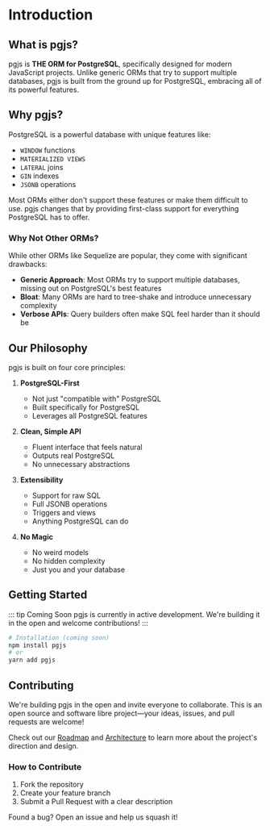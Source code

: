 # Introduction

## What is pgjs?

pgjs is **THE ORM for PostgreSQL**, specifically designed for modern JavaScript projects. Unlike generic ORMs that try to support multiple databases, pgjs is built from the ground up for PostgreSQL, embracing all of its powerful features.

## Why pgjs?

PostgreSQL is a powerful database with unique features like:
- `WINDOW` functions
- `MATERIALIZED VIEWS`
- `LATERAL` joins
- `GIN` indexes
- `JSONB` operations

Most ORMs either don't support these features or make them difficult to use. pgjs changes that by providing first-class support for everything PostgreSQL has to offer.

### Why Not Other ORMs?

While other ORMs like Sequelize are popular, they come with significant drawbacks:

- **Generic Approach**: Most ORMs try to support multiple databases, missing out on PostgreSQL's best features
- **Bloat**: Many ORMs are hard to tree-shake and introduce unnecessary complexity
- **Verbose APIs**: Query builders often make SQL feel harder than it should be

## Our Philosophy

pgjs is built on four core principles:

1. **PostgreSQL-First**
   - Not just "compatible with" PostgreSQL
   - Built specifically for PostgreSQL
   - Leverages all PostgreSQL features

2. **Clean, Simple API**
   - Fluent interface that feels natural
   - Outputs real PostgreSQL
   - No unnecessary abstractions

3. **Extensibility**
   - Support for raw SQL
   - Full JSONB operations
   - Triggers and views
   - Anything PostgreSQL can do

4. **No Magic**
   - No weird models
   - No hidden complexity
   - Just you and your database

## Getting Started

::: tip Coming Soon
pgjs is currently in active development. We're building it in the open and welcome contributions!
:::

```bash
# Installation (coming soon)
npm install pgjs
# or
yarn add pgjs
```

## Contributing

We're building pgjs in the open and invite everyone to collaborate. This is an open source and software libre project—your ideas, issues, and pull requests are welcome!

Check out our [Roadmap](../ROADMAP.md) and [Architecture](../architecture.md) to learn more about the project's direction and design.

### How to Contribute

1. Fork the repository
2. Create your feature branch
3. Submit a Pull Request with a clear description

Found a bug? Open an issue and help us squash it! 